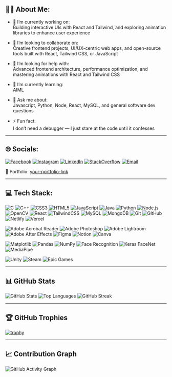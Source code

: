 ## 🙋‍♂️ About Me:

- 🔭 I’m currently working on:  
  Building interactive UIs with React and Tailwind, and exploring animation libraries to enhance user experience

- 🤝 I’m looking to collaborate on:  
  Creative frontend projects, UI/UX-centric web apps, and open-source tools built with React, Tailwind CSS, or JavaScript

- 🧠 I’m looking for help with:  
  Advanced frontend architecture, performance optimization, and mastering animations with React and Tailwind CSS

- 🌱 I’m currently learning:  
  AIML

- 💬 Ask me about:  
  Javascript, Python, Node, React, MySQL, and general software dev questions

- ⚡ Fun fact:  
  I don’t need a debugger — I just stare at the code until it confesses

---

## 🌐 Socials:

[![Facebook](https://img.shields.io/badge/Facebook-1877F2?style=flat&logo=facebook&logoColor=white)](https://facebook.com/)
[![Instagram](https://img.shields.io/badge/Instagram-E4405F?style=flat&logo=instagram&logoColor=white)](https://instagram.com/)
[![LinkedIn](https://img.shields.io/badge/LinkedIn-0077B5?style=flat&logo=linkedin&logoColor=white)](https://www.linkedin.com/in/krishnendu-khaskal-2577ab282/)
[![StackOverflow](https://img.shields.io/badge/StackOverflow-FE7A16?style=flat&logo=stack-overflow&logoColor=white)](https://stackoverflow.com/)
[![Email](https://img.shields.io/badge/Gmail-D14836?style=flat&logo=gmail&logoColor=white)](mailto:krishnendukhaskal.1@gmail.com)

📄 Portfolio: [your-portfolio-link](https://serene-zabaione-661490.netlify.app/)

---

## 💻 Tech Stack:

![C](https://img.shields.io/badge/C-00599C?style=flat&logo=c&logoColor=white)
![C++](https://img.shields.io/badge/C++-00599C?style=flat&logo=cpp&logoColor=white)
![CSS3](https://img.shields.io/badge/CSS3-1572B6?style=flat&logo=css3&logoColor=white)
![HTML5](https://img.shields.io/badge/HTML5-E34F26?style=flat&logo=html5&logoColor=white)
![JavaScript](https://img.shields.io/badge/JavaScript-F7DF1E?style=flat&logo=javascript&logoColor=black)
![Java](https://img.shields.io/badge/Java-ED8B00?style=flat&logo=java&logoColor=white)
![Python](https://img.shields.io/badge/Python-3776AB?style=flat&logo=python&logoColor=white)
![Node.js](https://img.shields.io/badge/Node.js-339933?style=flat&logo=nodedotjs&logoColor=white)
![OpenCV](https://img.shields.io/badge/OpenCV-5C3EE8?style=flat&logo=opencv&logoColor=white)
![React](https://img.shields.io/badge/React-20232A?style=flat&logo=react&logoColor=61DAFB)
![TailwindCSS](https://img.shields.io/badge/TailwindCSS-06B6D4?style=flat&logo=tailwind-css&logoColor=white)
![MySQL](https://img.shields.io/badge/MySQL-4479A1?style=flat&logo=mysql&logoColor=white)
![MongoDB](https://img.shields.io/badge/MongoDB-4EA94B?style=flat&logo=mongodb&logoColor=white)
![Git](https://img.shields.io/badge/Git-F05032?style=flat&logo=git&logoColor=white)
![GitHub](https://img.shields.io/badge/GitHub-181717?style=flat&logo=github&logoColor=white)
![Netlify](https://img.shields.io/badge/Netlify-00C7B7?style=flat&logo=netlify&logoColor=white)
![Vercel](https://img.shields.io/badge/Vercel-000000?style=flat&logo=vercel&logoColor=white)


![Adobe Acrobat Reader](https://img.shields.io/badge/Adobe%20Acrobat%20Reader-EC1C24?style=flat&logo=adobeacrobatreader&logoColor=white)
![Adobe Photoshop](https://img.shields.io/badge/Adobe%20Photoshop-31A8FF?style=flat&logo=adobephotoshop&logoColor=white)
![Adobe Lightroom](https://img.shields.io/badge/Adobe%20Lightroom-31A8FF?style=flat&logo=adobelightroom&logoColor=white)
![Adobe After Effects](https://img.shields.io/badge/After%20Effects-9999FF?style=flat&logo=adobeaftereffects&logoColor=white)
![Figma](https://img.shields.io/badge/Figma-F24E1E?style=flat&logo=figma&logoColor=white)
![Notion](https://img.shields.io/badge/Notion-000000?style=flat&logo=notion&logoColor=white)
![Canva](https://img.shields.io/badge/Canva-00C4CC?style=flat&logo=canva&logoColor=white)

![Matplotlib](https://img.shields.io/badge/Matplotlib-11557C?style=flat&logo=matplotlib&logoColor=white)
![Pandas](https://img.shields.io/badge/Pandas-150458?style=flat&logo=pandas&logoColor=white)
![NumPy](https://img.shields.io/badge/NumPy-013243?style=flat&logo=numpy&logoColor=white)
![Face Recognition](https://img.shields.io/badge/Face--Recognition-FF6F00?style=flat&logo=python&logoColor=white)
![Keras FaceNet](https://img.shields.io/badge/Keras--FaceNet-D00000?style=flat&logo=keras&logoColor=white)
![MediaPipe](https://img.shields.io/badge/MediaPipe-FF6F00?style=flat&logo=google&logoColor=white)

![Unity](https://img.shields.io/badge/Unity-000000?style=flat&logo=unity&logoColor=white)
![Steam](https://img.shields.io/badge/Steam-000000?style=flat&logo=steam&logoColor=white)
![Epic Games](https://img.shields.io/badge/Epic%20Games-313131?style=flat&logo=epicgames&logoColor=white)



---

## 📊 GitHub Stats

![GitHub Stats](https://github-readme-stats.vercel.app/api?username=krishnendu-404&show_icons=true&theme=radical)
![Top Languages](https://github-readme-stats.vercel.app/api/top-langs/?username=krishnendu-404&layout=compact&theme=radical)
![GitHub Streak](https://github-readme-streak-stats.herokuapp.com/?user=krishnendu-404&theme=radical)

---

## 🏆 GitHub Trophies

[![trophy](https://github-profile-trophy.vercel.app/?username=krishnendu-404&theme=radical&column=7)](https://github.com/ryo-ma/github-profile-trophy)

---

## 📈 Contribution Graph

![GitHub Activity Graph](https://github-readme-activity-graph.vercel.app/graph?username=krishnendu-404&theme=react-dark)

